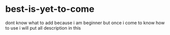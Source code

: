 # best-is-yet-to-come
dont know what to add because i am beginner but once i come to know how to use i will put all description in this
